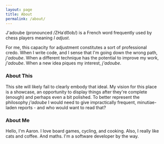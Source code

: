 ```yaml
---
layout: page
title: About
permalink: /about/
---
```


J'adoube (pronounced /ZHaˈdo͞ob/) is a French word frequently used by chess players meaning *I adjust*.

For me, this capacity for adjustment constitutes a sort of professional credo. When I write code, and I sense that I'm going down the wrong path, *j'adoube*. When a different technique has the potential to improve my work, *j'adoube*. When a new idea piques my interest, *j'adoube*.

### About This

This site will likely fail to clearly embody that ideal. My vision for this place is a showcase, an opportunity to display things after they're complete (enough) and perhaps even a bit polished. To better represent the philosophy *j'adoube* I would need to give impractically frequent, minutiae-laden reports - and who would want to read that?

### About Me

Hello, I'm Aaron. I love board games, cycling, and cooking. Also, I really like cats and coffee. And maths. I'm a software developer by the way.